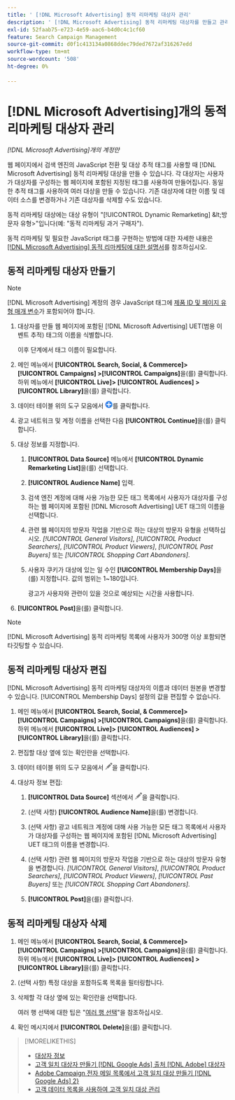 ```yaml
---
title: ' [!DNL Microsoft Advertising] 동적 리마케팅 대상자 관리'
description: ' [!DNL Microsoft Advertising] 동적 리마케팅 대상자를 만들고 관리하는 방법을 알아봅니다.'
exl-id: 52faab75-e723-4e59-aac6-b4d0c4c1cf60
feature: Search Campaign Management
source-git-commit: d0f1c413134a0868ddec79ded7672af316267edd
workflow-type: tm+mt
source-wordcount: '508'
ht-degree: 0%

---
```


# [!DNL Microsoft Advertising]개의 동적 리마케팅 대상자 관리

*[!DNL Microsoft Advertising]개의 계정만*

웹 페이지에서 검색 엔진의 JavaScript 전환 및 대상 추적 태그를 사용할 때 [!DNL Microsoft Advertising] 동적 리마케팅 대상을 만들 수 있습니다. 각 대상자는 사용자가 대상자를 구성하는 웹 페이지에 포함된 지정된 태그를 사용하여 만들어집니다. 동일한 추적 태그를 사용하여 여러 대상을 만들 수 있습니다. 기존 대상자에 대한 이름 및 데이터 소스를 변경하거나 기존 대상자를 삭제할 수도 있습니다.

동적 리마케팅 대상에는 대상 유형이 &quot;[!UICONTROL Dynamic Remarketing] \&lt;방문자 유형\>&quot;입니다(예: &quot;동적 리마케팅 과거 구매자&quot;).

동적 리마케팅 및 필요한 JavaScript 태그를 구현하는 방법에 대한 자세한 내용은 [[!DNL Microsoft Advertising] 동적 리마케팅에 대한 설명서](https://help.ads.microsoft.com/#apex/ads/en/56910)를 참조하십시오.

## 동적 리마케팅 대상자 만들기

>[!NOTE]
>
>[!DNL Microsoft Advertising] 계정의 경우 JavaScript 태그에 [제품 ID 및 페이지 유형 매개 변수](https://help.ads.microsoft.com/#apex/ads/en/56910/1/#exp85)가 포함되어야 합니다.

1. 대상자를 만들 웹 페이지에 포함된 [!DNL Microsoft Advertising] UET(범용 이벤트 추적) 태그의 이름을 식별합니다.

   이후 단계에서 태그 이름이 필요합니다.

1. 메인 메뉴에서 **[!UICONTROL Search, Social, & Commerce]> [!UICONTROL Campaigns] >[!UICONTROL Campaigns]**&#x200B;을(를) 클릭합니다. 하위 메뉴에서 **[!UICONTROL Live]> [!UICONTROL Audiences] >[!UICONTROL Library]**&#x200B;을(를) 클릭합니다.

1. 데이터 테이블 위의 도구 모음에서 ![만들기](/help/search-social-commerce/assets/add.png "만들기")를 클릭합니다.

1. 광고 네트워크 및 계정 이름을 선택한 다음 **[!UICONTROL Continue]**&#x200B;을(를) 클릭합니다.

1. 대상 정보를 지정합니다.

   1. **[!UICONTROL Data Source]** 메뉴에서 **[!UICONTROL Dynamic Remarketing List]**&#x200B;을(를) 선택합니다.

   1. **[!UICONTROL Audience Name]** 입력.

   1. 검색 엔진 계정에 대해 사용 가능한 모든 태그 목록에서 사용자가 대상자를 구성하는 웹 페이지에 포함된 [!DNL Microsoft Advertising] UET 태그의 이름을 선택합니다.

   1. 관련 웹 페이지의 방문자 작업을 기반으로 하는 대상의 방문자 유형을 선택하십시오. *[!UICONTROL General Visitors]*, *[!UICONTROL Product Searchers]*, *[!UICONTROL Product Viewers]*, *[!UICONTROL Past Buyers]* 또는 *[!UICONTROL Shopping Cart Abandoners]*.

   1. 사용자 쿠키가 대상에 있는 일 수인 **[!UICONTROL Membership Days]**&#x200B;을(를) 지정합니다. 값의 범위는 1~180입니다.

      광고가 사용자와 관련이 있을 것으로 예상되는 시간을 사용합니다.

1. **[!UICONTROL Post]**&#x200B;을(를) 클릭합니다.

>[!NOTE]
>
>[!DNL Microsoft Advertising] 동적 리마케팅 목록에 사용자가 300명 이상 포함되면 타깃팅할 수 있습니다.

## 동적 리마케팅 대상자 편집

[!DNL Microsoft Advertising] 동적 리마케팅 대상자의 이름과 데이터 원본을 변경할 수 있습니다. [!UICONTROL Membership Days] 설정의 값을 편집할 수 없습니다.

1. 메인 메뉴에서 **[!UICONTROL Search, Social, & Commerce]> [!UICONTROL Campaigns] >[!UICONTROL Campaigns]**&#x200B;을(를) 클릭합니다. 하위 메뉴에서 **[!UICONTROL Live]> [!UICONTROL Audiences] >[!UICONTROL Library]**&#x200B;을(를) 클릭합니다.

1. 편집할 대상 옆에 있는 확인란을 선택합니다.

1. 데이터 테이블 위의 도구 모음에서 ![편집](/help/search-social-commerce/assets/edit.png "편집")을 클릭합니다.

1. 대상자 정보 편집:

   1. **[!UICONTROL Data Source]** 섹션에서 ![편집](/help/search-social-commerce/assets/edit.png "편집")을 클릭합니다.

   1. (선택 사항) **[!UICONTROL Audience Name]**&#x200B;을(를) 변경합니다.

   1. (선택 사항) 광고 네트워크 계정에 대해 사용 가능한 모든 태그 목록에서 사용자가 대상자를 구성하는 웹 페이지에 포함된 [!DNL Microsoft Advertising] UET 태그의 이름을 변경합니다.

   1. (선택 사항) 관련 웹 페이지의 방문자 작업을 기반으로 하는 대상의 방문자 유형을 변경합니다. *[!UICONTROL General Visitors]*, *[!UICONTROL Product Searchers]*, *[!UICONTROL Product Viewers]*, *[!UICONTROL Past Buyers]* 또는 *[!UICONTROL Shopping Cart Abandoners]*.

   1. **[!UICONTROL Post]**&#x200B;을(를) 클릭합니다.

## 동적 리마케팅 대상자 삭제

1. 메인 메뉴에서 **[!UICONTROL Search, Social, & Commerce]> [!UICONTROL Campaigns] >[!UICONTROL Campaigns]**&#x200B;을(를) 클릭합니다. 하위 메뉴에서 **[!UICONTROL Live]> [!UICONTROL Audiences] >[!UICONTROL Library]**&#x200B;을(를) 클릭합니다.

1. (선택 사항) 특정 대상을 포함하도록 목록을 필터링합니다.

1. 삭제할 각 대상 옆에 있는 확인란을 선택합니다.

   여러 행 선택에 대한 팁은 &quot;[여러 행 선택](/help/search-social-commerce/common-tasks/navigation-editing-selection/multiple-rows-select.md)&quot;을 참조하십시오.

1. 확인 메시지에서 **[!UICONTROL Delete]**&#x200B;을(를) 클릭합니다.

>[!MORELIKETHIS]
>
>* [대상자 정보](audience-about.md)
>* [고객 일치 대상자 만들기 [!DNL Google Ads] 출처 [!DNL Adobe] 대상자](google-audience-from-adobe-audience.md)
>* [Adobe Campaign 전자 메일 목록에서 고객 일치 대상 만들기 [!DNL Google Ads] 2}](google-audience-from-campaign-email-list.md)
>* [고객 데이터 목록을 사용하여 고객 일치 대상 관리](audience-from-customer-data-list.md)
